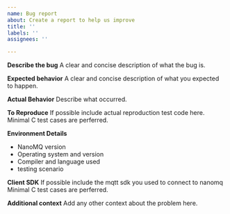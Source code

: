 ```yaml
---
name: Bug report
about: Create a report to help us improve
title: ''
labels: ''
assignees: ''

---
```


**Describe the bug**
A clear and concise description of what the bug is.

**Expected behavior**
A clear and concise description of what you expected to happen.

**Actual Behavior**
Describe what occurred.

**To Reproduce**
If possible include actual reproduction test code here.
Minimal C test cases are perferred.

**Environment Details**
 - NanoMQ version
 - Operating system and version
 - Compiler and language used
 - testing scenario

**Client SDK**
If possible include the mqtt sdk you used to connect to nanomq
Minimal C test cases are perferred.

**Additional context**
Add any other context about the problem here.
